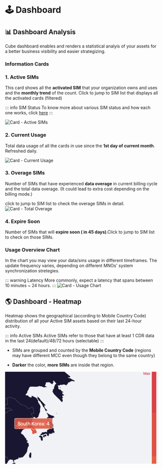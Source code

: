 # :joystick: Dashboard

## 📊 Dashboard Analysis

Cube dashboard enables and renders a statistical analyis of your assets for a better business visibility and easier strategizing.

### Information Cards

### 1. Active SIMs

This card shows all the **activated SIM** that your organization owns and uses and the **monthly trend** of the count. Click to jump to SIM list that displays all the activated cards (filtered)

::: info SIM Status 
To know more about various SIM status and how each one works, click [here](simstatus)
:::

![Card - Active SIMs](/activesim.png)

### 2. Current Usage

Total data usage of all the cards in use since the **1st day of current month**. Refreshed daily.

![Card - Current Usage](/usage.png)

### 3. Overage SIMs

Number of SIMs that have experienced **data overage** in current billing cycle and the total data overage. (It could lead to extra cost depending on the billing mode.)

click to jump to SIM list to check the overage SIMs in detail.
![Card - Total Overage](/overage.png)

### 4. Expire Soon

Number of SIMs that will **expire soon ( in 45 days)**.Click to jump to SIM list to check on those SIMs.

### Usage Overview Chart

In the chart you may view your data/sms usage in different timeframes. The update frequency varies, depending on different MNOs' system synchronization stretegies.

::: warning Latency
More commonly, expect a latency that spans between 10 minutes ~ 24 hours.
:::
![Card - Usage Chart](/usagechart.png)


## 🌎 Dashboard - Heatmap
Heatmap shows the geographical (according to Mobile Country Code) distribution of all your Active SIM assets based on their last 24-hour activity. 

::: info Active SIMs
Active SIMs refer to those that have at least 1 CDR data in the last 24(default)/48/72 hours (selectable)
:::

* SIMs are grouped and counted by the **Mobile Country Code** (regions may have different MCC even though they belong to the same country)

* **Darker** the color, **more SIMs** are inside that region. 

![heatmap illustration](/heatmap.png)
